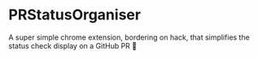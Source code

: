 # PRStatusOrganiser
A super simple chrome extension, bordering on hack, that simplifies the status check display on a GitHub PR 🎉
